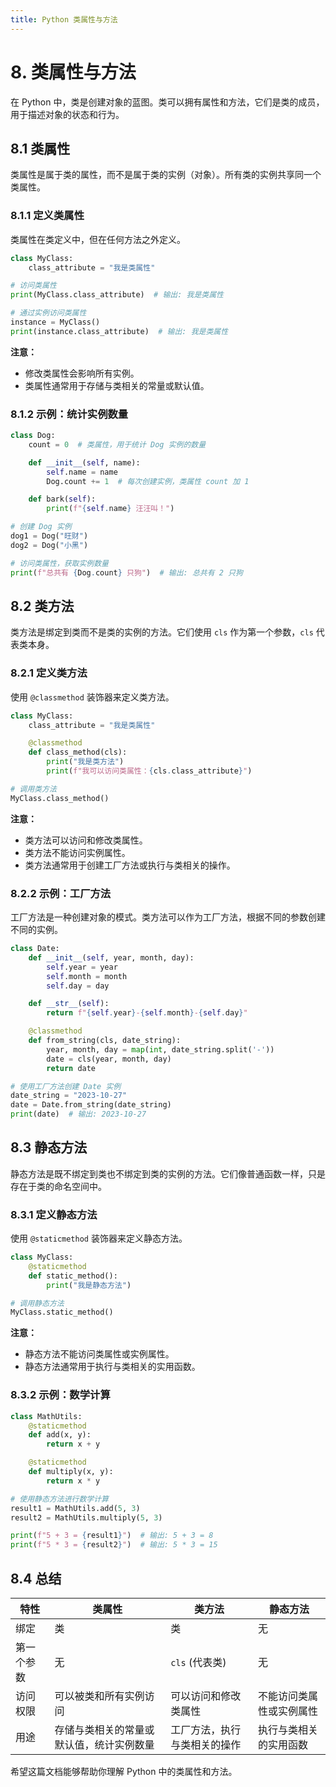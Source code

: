 ```yaml
---
title: Python 类属性与方法
---
```


# 8. 类属性与方法

在 Python 中，类是创建对象的蓝图。类可以拥有属性和方法，它们是类的成员，用于描述对象的状态和行为。

## 8.1 类属性

类属性是属于类的属性，而不是属于类的实例（对象）。所有类的实例共享同一个类属性。

### 8.1.1 定义类属性

类属性在类定义中，但在任何方法之外定义。

```python
class MyClass:
    class_attribute = "我是类属性"

# 访问类属性
print(MyClass.class_attribute)  # 输出: 我是类属性

# 通过实例访问类属性
instance = MyClass()
print(instance.class_attribute)  # 输出: 我是类属性
```

**注意：**

*   修改类属性会影响所有实例。
*   类属性通常用于存储与类相关的常量或默认值。

### 8.1.2 示例：统计实例数量

```python
class Dog:
    count = 0  # 类属性，用于统计 Dog 实例的数量

    def __init__(self, name):
        self.name = name
        Dog.count += 1  # 每次创建实例，类属性 count 加 1

    def bark(self):
        print(f"{self.name} 汪汪叫！")

# 创建 Dog 实例
dog1 = Dog("旺财")
dog2 = Dog("小黑")

# 访问类属性，获取实例数量
print(f"总共有 {Dog.count} 只狗")  # 输出: 总共有 2 只狗
```

## 8.2 类方法

类方法是绑定到类而不是类的实例的方法。它们使用 `cls` 作为第一个参数，`cls` 代表类本身。

### 8.2.1 定义类方法

使用 `@classmethod` 装饰器来定义类方法。

```python
class MyClass:
    class_attribute = "我是类属性"

    @classmethod
    def class_method(cls):
        print("我是类方法")
        print(f"我可以访问类属性：{cls.class_attribute}")

# 调用类方法
MyClass.class_method()
```

**注意：**

*   类方法可以访问和修改类属性。
*   类方法不能访问实例属性。
*   类方法通常用于创建工厂方法或执行与类相关的操作。

### 8.2.2 示例：工厂方法

工厂方法是一种创建对象的模式。类方法可以作为工厂方法，根据不同的参数创建不同的实例。

```python
class Date:
    def __init__(self, year, month, day):
        self.year = year
        self.month = month
        self.day = day

    def __str__(self):
        return f"{self.year}-{self.month}-{self.day}"

    @classmethod
    def from_string(cls, date_string):
        year, month, day = map(int, date_string.split('-'))
        date = cls(year, month, day)
        return date

# 使用工厂方法创建 Date 实例
date_string = "2023-10-27"
date = Date.from_string(date_string)
print(date)  # 输出: 2023-10-27
```

## 8.3 静态方法

静态方法是既不绑定到类也不绑定到类的实例的方法。它们像普通函数一样，只是存在于类的命名空间中。

### 8.3.1 定义静态方法

使用 `@staticmethod` 装饰器来定义静态方法。

```python
class MyClass:
    @staticmethod
    def static_method():
        print("我是静态方法")

# 调用静态方法
MyClass.static_method()
```

**注意：**

*   静态方法不能访问类属性或实例属性。
*   静态方法通常用于执行与类相关的实用函数。

### 8.3.2 示例：数学计算

```python
class MathUtils:
    @staticmethod
    def add(x, y):
        return x + y

    @staticmethod
    def multiply(x, y):
        return x * y

# 使用静态方法进行数学计算
result1 = MathUtils.add(5, 3)
result2 = MathUtils.multiply(5, 3)

print(f"5 + 3 = {result1}")  # 输出: 5 + 3 = 8
print(f"5 * 3 = {result2}")  # 输出: 5 * 3 = 15
```

## 8.4 总结

| 特性    | 类属性                  | 类方法            | 静态方法         |
|-------|----------------------|----------------|--------------|
| 绑定    | 类                    | 类              | 无            |
| 第一个参数 | 无                    | `cls` (代表类)    | 无            |
| 访问权限  | 可以被类和所有实例访问          | 可以访问和修改类属性     | 不能访问类属性或实例属性 |
| 用途    | 存储与类相关的常量或默认值，统计实例数量 | 工厂方法，执行与类相关的操作 | 执行与类相关的实用函数  |

希望这篇文档能够帮助你理解 Python 中的类属性和方法。
